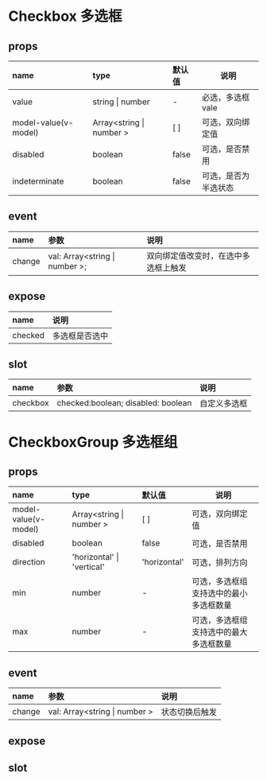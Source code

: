 # Checkbox 多选框

## props

| name                 | type                      | 默认值 | 说明                 |
| :------------------- | :------------------------ | :----- | -------------------- |
| value                | string \| number          | -      | 必选，多选框 vale    |
| model-value(v-model) | Array<string \| number \> | [ ]    | 可选，双向绑定值     |
| disabled             | boolean                   | false  | 可选，是否禁用       |
| indeterminate        | boolean                   | false  | 可选，是否为半选状态 |

## event

| name   | 参数                            | 说明                                 |
| :----- | :------------------------------ | :----------------------------------- |
| change | val: Array<string \| number \>; | 双向绑定值改变时，在选中多选框上触发 |

## expose

| name    | 说明           |
| :------ | :------------- |
| checked | 多选框是否选中 |

## slot

| name     | 参数                               | 说明         |
| :------- | :--------------------------------- | :----------- |
| checkbox | checked:boolean; disabled: boolean | 自定义多选框 |

# CheckboxGroup 多选框组

## props

| name                 | type                       | 默认值       | 说明                                   |
| :------------------- | :------------------------- | :----------- | -------------------------------------- |
| model-value(v-model) | Array<string \| number \>  | [ ]          | 可选，双向绑定值                       |
| disabled             | boolean                    | false        | 可选，是否禁用                         |
| direction            | 'horizontal' \| 'vertical' | 'horizontal' | 可选，排列方向                         |
| min                  | number                     | -            | 可选，多选框组支持选中的最小多选框数量 |
| max                  | number                     | -            | 可选，多选框组支持选中的最大多选框数量 |

## event

| name   | 参数                           | 说明           |
| :----- | :----------------------------- | :------------- |
| change | val: Array<string \| number \> | 状态切换后触发 |

## expose

## slot
